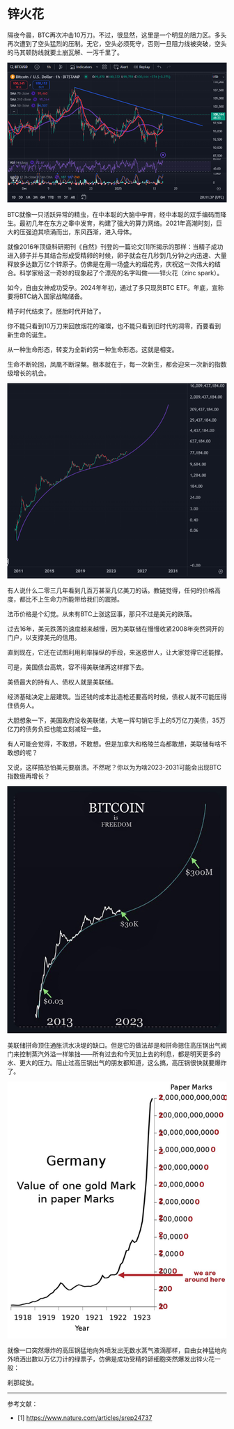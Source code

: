 # 锌火花

隔夜今晨，BTC再次冲击10万刀。不过，很显然，这里是一个明显的阻力区。多头再次遭到了空头猛烈的压制。无它，空头必须死守，否则一旦阻力线被突破，空头的马其顿防线就要土崩瓦解、一泻千里了。

![](2025-01-16-A01.png)

BTC就像一只活跃异常的精虫，在中本聪的大脑中孕育，经中本聪的双手编码而降生。最初几年在东方之睾中发育，构建了强大的算力网络。2021年高潮时刻，巨大的压强迫其喷涌而出，东风西渐，进入母体。

就像2016年顶级科研期刊《自然》刊登的一篇论文[1]所揭示的那样：当精子成功进入卵子并与其结合形成受精卵的时候，卵子就会在几秒到几分钟之内迅速、大量释放多达数万亿个锌原子。仿佛是在用一场盛大的烟花秀，庆祝这一次伟大的结合。科学家给这一奇妙的现象起了个漂亮的名字叫做——锌火花（zinc spark）。

如今，自由女神成功受孕。2024年年初，通过了多只现货BTC ETF。年底，宣称要将BTC纳入国家战略储备。

精子时代结束了。胚胎时代开始了。

你不能只看到10万刀来回放烟花的璀璨，也不能只看到旧时代的凋零，而要看到新生命的诞生。

从一种生命形态，转变为全新的另一种生命形态。这就是相变。

生命不断轮回，凤凰不断涅槃。根本就在于，每一次新生，都会迎来一次新的指数级增长的机会。

![](2025-01-16-A02.png)

有人说什么二零三几年看到几百万甚至几亿美刀的话。教链觉得，任何的价格高度，都比不上生命力所能带给我们的震撼。

法币价格是个幻觉。从未有BTC上涨这回事，那只不过是美元的跌落。

过去16年，美元跌落的速度越来越慢，因为美联储在慢慢收紧2008年突然洞开的门户，以支撑美元的信用。

直到现在，它还在试图利用利率操纵的手段，来迷惑世人，让大家觉得它还能撑。

可是，美国债台高筑，容不得美联储再这样撑下去。

美债最大的持有人、债权人就是美联储。

经济基础决定上层建筑。当还钱的成本比造枪还要高的时候，债权人就不可能压得住债务人。

大胆想象一下，美国政府没收美联储，大笔一挥勾销它手上的5万亿刀美债，35万亿刀的债务负担也能立刻减轻一些。

有人可能会觉得，不敢想，不敢想。但是加拿大和格陵兰岛都敢想，美联储有啥不敢想的呢？

又说，这样搞恐怕美元要崩溃。不然呢？你以为为啥2023-2031可能会出现BTC指数级再增长？

![](2025-01-16-A03.jpeg)

美联储拼命顶住通胀洪水决堤的缺口。但是它的做法却是和拼命摁住高压锅出气阀门来控制蒸汽外溢一样笨拙——所有过去和今天加上去的利息，都是明天更多的水、更大的压力。阻止过高压锅出气的朋友都知道，这么搞，高压锅很快就要爆炸了。

![](2025-01-16-A04.jpeg)

就像一口突然爆炸的高压锅猛地向外喷发出无数水蒸气液滴那样，自由女神猛地向外喷洒出数以万亿刀计的绿票子，仿佛是成功受精的卵细胞突然爆发出锌火花一般：

刹那绽放。

---
参考文献：
- [1] https://www.nature.com/articles/srep24737
